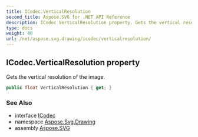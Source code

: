 ```yaml
---
title: ICodec.VerticalResolution
second_title: Aspose.SVG for .NET API Reference
description: ICodec VerticalResolution property. Gets the vertical resolution of the image
type: docs
weight: 40
url: /net/aspose.svg.drawing/icodec/verticalresolution/
---
```

## ICodec.VerticalResolution property

Gets the vertical resolution of the image.

```csharp
public float VerticalResolution { get; }
```

### See Also

* interface [ICodec](../)
* namespace [Aspose.Svg.Drawing](../../../aspose.svg.drawing/)
* assembly [Aspose.SVG](../../../)
